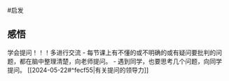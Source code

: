 #启发
## 感悟

学会提问！！！多进行交流
	- 每节课上有不懂的或不明确的或有疑问要批判的问题，都在脑中整理清楚，向老师提问。
	- 遇到同学，也要思考几个问题，向同学提问。
[[2024-05-22#^fecf55|有关提问的领导力]]




